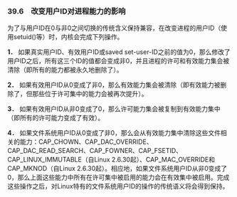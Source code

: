 ### 39.6　改变用户ID对进程能力的影响

为了与用户ID在0与非0之间切换的传统含义保持兼容，在改变进程的用户ID（使用setuid()等）时，内核会完成下列操作。

**1．** 如果真实用户ID、有效用户ID或saved set-user-ID之前的值为0，那么修改了用户ID之后，所有这三个ID的值都会变成非0，并且进程的许可和有效能力集会被清除（即所有的能力都被永久地删除了）。

**2．** 如果有效用户ID从0变成了非0，那么有效能力集会被清除（即有效能力被删除了，但那些位于许可集中的能力会被再次提升）。

**3．** 如果有效用户ID从非0变成了0，那么许可能力集会被复制到有效能力集中（即所有的许可能力变成了有效）。

**4．** 如果文件系统用户ID从0变成了非0，那么会从有效能力集中清除这些文件相关的能力：CAP_CHOWN、CAP_DAC_OVERRIDE、CAP_DAC_READ_SEARCH、CAP_FOWNER、CAP_FSETID、CAP_LINUX_IMMUTABLE（自Linux 2.6.30起）、CAP_MAC_OVERRIDE和CAP_MKNOD（自Linux 2.6.30起）。相应地，如果文件系统用户ID从非0变成了0，那么上面这些能力中所有在许可集中被启用的能力会在有效集中被启用。完成这些操作之后，对Linux特有的文件系统用户ID的操作的传统语义将会得到保持。

